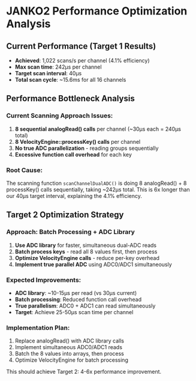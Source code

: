 # JANKO2 Performance Optimization Analysis

## Current Performance (Target 1 Results)
- **Achieved**: 1,022 scans/s per channel (4.1% efficiency)
- **Max scan time**: 242µs per channel  
- **Target scan interval**: 40µs
- **Total scan cycle**: ~15.6ms for all 16 channels

## Performance Bottleneck Analysis

### Current Scanning Approach Issues:
1. **8 sequential analogRead() calls** per channel (~30µs each = 240µs total)
2. **8 VelocityEngine::processKey() calls** per channel  
3. **No true ADC parallelization** - reading groups sequentially
4. **Excessive function call overhead** for each key

### Root Cause:
The scanning function `scanChannelDualADC()` is doing 8 analogRead() + 8 processKey() calls sequentially, taking ~242µs total. This is 6x longer than our 40µs target interval, explaining the 4.1% efficiency.

## Target 2 Optimization Strategy

### Approach: Batch Processing + ADC Library
1. **Use ADC library** for faster, simultaneous dual-ADC reads
2. **Batch process keys** - read all 8 values first, then process
3. **Optimize VelocityEngine calls** - reduce per-key overhead
4. **Implement true parallel ADC** using ADC0/ADC1 simultaneously

### Expected Improvements:
- **ADC library**: ~10-15µs per read (vs 30µs current)
- **Batch processing**: Reduced function call overhead
- **True parallelism**: ADC0 + ADC1 can read simultaneously
- **Target**: Achieve 25-50µs scan time per channel

### Implementation Plan:
1. Replace analogRead() with ADC library calls
2. Implement simultaneous ADC0/ADC1 reads  
3. Batch the 8 values into arrays, then process
4. Optimize VelocityEngine for batch processing

This should achieve Target 2: 4-6x performance improvement.